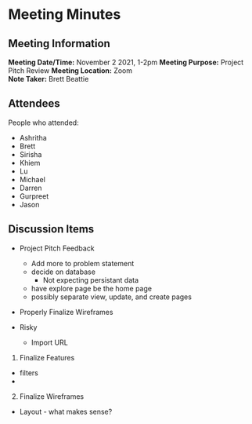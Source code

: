 # Meeting Minutes
## Meeting Information
**Meeting Date/Time:** November 2 2021, 1-2pm 
**Meeting Purpose:** Project Pitch Review 
**Meeting Location:** Zoom  
**Note Taker:** Brett Beattie 

## Attendees
People who attended:
- Ashritha
- Brett
- Sirisha
- Khiem
- Lu
- Michael
- Darren
- Gurpreet
- Jason

## Discussion Items

- Project Pitch Feedback
  - Add more to problem statement
  - decide on database 
    - Not expecting persistant data
  - have explore page be the home page
  - possibly separate view, update, and create pages

- Properly Finalize Wireframes
- Risky
  - Import URL

1. Finalize Features
  - filters
  -  
2. Finalize Wireframes
  - Layout - what makes sense?  

